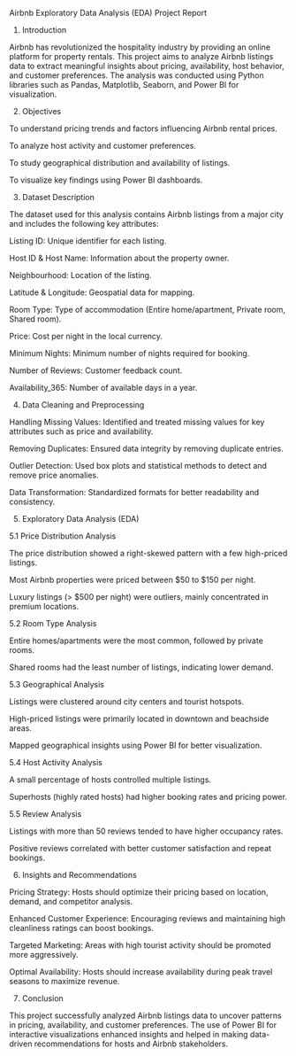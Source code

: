 Airbnb Exploratory Data Analysis (EDA) Project Report

1. Introduction

Airbnb has revolutionized the hospitality industry by providing an online platform for property rentals. This project aims to analyze Airbnb listings data to extract meaningful insights about pricing, availability, host behavior, and customer preferences. The analysis was conducted using Python libraries such as Pandas, Matplotlib, Seaborn, and Power BI for visualization.

2. Objectives

To understand pricing trends and factors influencing Airbnb rental prices.

To analyze host activity and customer preferences.

To study geographical distribution and availability of listings.

To visualize key findings using Power BI dashboards.

3. Dataset Description

The dataset used for this analysis contains Airbnb listings from a major city and includes the following key attributes:

Listing ID: Unique identifier for each listing.

Host ID & Host Name: Information about the property owner.

Neighbourhood: Location of the listing.

Latitude & Longitude: Geospatial data for mapping.

Room Type: Type of accommodation (Entire home/apartment, Private room, Shared room).

Price: Cost per night in the local currency.

Minimum Nights: Minimum number of nights required for booking.

Number of Reviews: Customer feedback count.

Availability_365: Number of available days in a year.

4. Data Cleaning and Preprocessing

Handling Missing Values: Identified and treated missing values for key attributes such as price and availability.

Removing Duplicates: Ensured data integrity by removing duplicate entries.

Outlier Detection: Used box plots and statistical methods to detect and remove price anomalies.

Data Transformation: Standardized formats for better readability and consistency.

5. Exploratory Data Analysis (EDA)

5.1 Price Distribution Analysis

The price distribution showed a right-skewed pattern with a few high-priced listings.

Most Airbnb properties were priced between $50 to $150 per night.

Luxury listings (> $500 per night) were outliers, mainly concentrated in premium locations.

5.2 Room Type Analysis

Entire homes/apartments were the most common, followed by private rooms.

Shared rooms had the least number of listings, indicating lower demand.

5.3 Geographical Analysis

Listings were clustered around city centers and tourist hotspots.

High-priced listings were primarily located in downtown and beachside areas.

Mapped geographical insights using Power BI for better visualization.

5.4 Host Activity Analysis

A small percentage of hosts controlled multiple listings.

Superhosts (highly rated hosts) had higher booking rates and pricing power.

5.5 Review Analysis

Listings with more than 50 reviews tended to have higher occupancy rates.

Positive reviews correlated with better customer satisfaction and repeat bookings.

6. Insights and Recommendations

Pricing Strategy: Hosts should optimize their pricing based on location, demand, and competitor analysis.

Enhanced Customer Experience: Encouraging reviews and maintaining high cleanliness ratings can boost bookings.

Targeted Marketing: Areas with high tourist activity should be promoted more aggressively.

Optimal Availability: Hosts should increase availability during peak travel seasons to maximize revenue.

7. Conclusion

This project successfully analyzed Airbnb listings data to uncover patterns in pricing, availability, and customer preferences. The use of Power BI for interactive visualizations enhanced insights and helped in making data-driven recommendations for hosts and Airbnb stakeholders.
